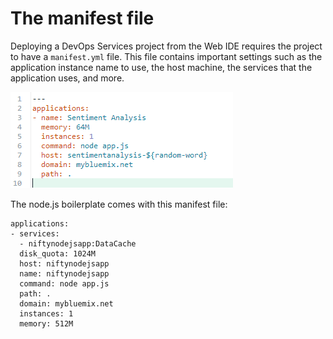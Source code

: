 # The manifest file

Deploying a DevOps Services project from the Web IDE requires the project to have a `manifest.yml` file. This file contains important settings such as the application instance name to use, the host machine, the services that the application uses, and more.

![An example manifest](/reference/images/manifest.gif)


The node.js boilerplate comes with this manifest file:
```
applications:
- services:
  - niftynodejsapp:DataCache
  disk_quota: 1024M
  host: niftynodejsapp
  name: niftynodejsapp
  command: node app.js
  path: .
  domain: mybluemix.net
  instances: 1
  memory: 512M
```

